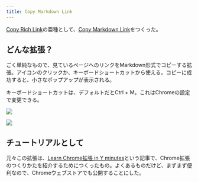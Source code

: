 ```yaml
---
title: Copy Markdown Link
---
```

[Copy Rich Link](https://chrome.google.com/webstore/detail/copy-rich-link/hikiamlgpdcabppakpmemaofmkgknpea)の亜種として、[Copy Markdown Link](https://chrome.google.com/webstore/detail/copy-markdown-link/gkceaaphhbeanfciglgpffnncfpipjpa)をつくった。

どんな拡張？
------

ごく単純なもので、見ているページへのリンクをMarkdown形式でコピーする拡張。アイコンのクリックか、キーボードショートカットから使える。コピーに成功すると、小さなポップアップが表示される。

キーボードショートカットは、デフォルトだとCtrl + M。これはChromeの設定で変更できる。

![](https://lh3.googleusercontent.com/docs/ADP-6oFHuwV0GLSJFqohE4N3nz4fKSZFpHHoPR_Ykzk50ttj-WXXbFQHcep_gw3GzdKlYmedCJLpFSrc756pmKLEJmcdSxlHPMpF2wrki7B_Et3mjxpr_mSlFuv7JLlDBzxsaR8UfBNExjl2-oHSQDYs9yPk-pLaG4WhxG9BJn-LRWof2D9g2y8XCCIKuV5K2cPDtiEOOiR2y3WUZj8K-lo-f_SkEu1iJ6v7n2OvFd9Hv_131ijzHCokO2SuqK7w-xsmj67vo5BJNZybLJsZTwOn3TvYuLB6oQ5TfnWTK5Y_zv2inl8ODaBqyhE1MYAMx5Tw4iUhEyncQkDVTxBwiRy8bWO83DKIRgJ7-34wOrSc3eef7ZlcMhPo_dh3dk7ENV5FbNs9lHoiZXBkot-f2togwQ5BuQhno7tbGxmcqQPrEoewEpXlW-bGNKrBtYbByTvzyPLSs9nsIduFjim__SQD4MmngSJ-XVr0XLB0qTYtVE0FGn7XvLG89YBcJsvQeJiUj4tNbqDufW8UFBdqGHUCNMgUgDYWJtOjK6GKZ47gmLkfzxSXQC7Gf3DBBIEfFzjUEgfz4igCVpzofhv4nnoPJkl7fMjYvSP0UrgvL9Re1ylTOnDgkP2pOGJptoaoRDtyjaqQ3eFjyLXgSCnU4RZjPlMnDPVWIf3iGL2q-DEMN3uHEjBoHgSKdFuluh_cNDjAEIUHBpH60agvCJyWQfqfWXHC9tLIjzTOvWSzLZeOFGO20rh-wU2paZIelFMOb-OUJjI9USBs39wfMGelp57ya2y_2iwGr-npuJy_IsZa16Yr0t8Tappvj9xjgxN_1ooIgx2QM1-0A6V1JKgp39W6Ehjm4JOMGxX_JPeMMIpvMhpzaQ0COJfKABtufSmZRml6h6mIjCEtqvuvceXtl0SJjZhvQhPbsMgyfNAf5W6_MJMQr9_kDUNvtOHTLS5Lzevj4-7ObkaEtkw9G5ff1lvHiXIu6fkF9o-kAgZtCACuDE8KSHeaG2DkHZX6872nkEI2SbMTTO-5BWbgBRHI84_rKYW1Hg91HGXLX3CjU9rgJR4IRIsC-4dr-3swjrU58H9yXZDycV5O1QMMeqQg1Gk2tpUo79t1d4g9qBXzEtFAbjuMn1s9kxV-pfh__cECncw1d5fwTtUF6yDjzWa_OjlmSqgdoxuyutO57ZgLaswtiaa4fD9B0YtEI_GPiThTJBIuFaz63ap1Fj49vkn2MheQ-wj_kPaa1qCT3ESdvX7edbXWRB-G)

![](https://lh3.googleusercontent.com/docs/ADP-6oH4BhfUjSnHLQNBJpFiKST9mZwJu-sK6cDgeQMoeJKx-IK-d11kxH_rk4z9xjFQn-cdKVQFa2_15wGLB-huvi9fG__4UrwpoV-HLvQzN8ct6hN6JNWcSDL17D9mWLJ7FW_JnMCTZkvzD6iZ5rCGMSjSMOfVOs24RFaEfYikVz_qbGROLJexOKOxRjGMgmU94m3WdHHo9To6iG3ozMHgBmEB6UIf4mPYhnbI_lpwbdfVfbM3U5B9HNWhGdMVa5H7OIRlEose3tXhFQ0ddVzAquF3Fn0E-lFYdwpe9rYYYKZQOYmPbwAl614_zfI16CdrYA56N8NiyOkTjRMeo5WtUYXUQeG1iqsnRBJs1sfzBIFIvEMXJkiw_i8nE9HAB6KRNt64HrrscY_Bh1zbtIxCftPCmNtf2hRvAibCdxnfF03-DKz5hdQhLwliUyUssfPErJvNx7_sFDVwBoeGQUyVIeruAapROVcHOaZ_ACpoQRGyQ4JZvAVYqZLj_mEflKU2ApxMwnQHiBaGIAgxgPh76isl2ZIKXuKHkhkMa2Eec0awMcRN7S8fFlCWKD2zDLde9oG4s5ezo6zLkHp5oG0ow_cOO0p8CDOTrCUeVBxyocsvovUGCvv9Ox8aGm-MtmbYMW8taAN35QjFlMO4-fRSfz-o4UYWyY4XsRhKXZWaJQ1UCPt0g-6CcRZ2LTHL7C5v-tBmk32rogNf8iwxT9UcPDUdbsYetwPvENp6izKdv3YfH6iehuMTS4eThACEB_PWv8CmK8IzgqDlDs_gknt4y4TpirsvXB6hv5_O81e4CSzWBnBKpW1BOnwNvxtebO5O9GfJy-Jfv5E5c0MufTc5K9YbReEfvFirr4ervJxlKGuHntJCwU--bbonNy5-tWingwAc-JHxfKEaew13YgNtqaWnrL9DuhdXkJmcNaj-Y7loiHJk5tYDy0zaQfUqueAMc47EUIHF82017EQMEJen2fbROBRShdDVEiwGBGL1PbnoZK7A008MtwNGk1JXbRQP7BJrof5O9lKzwd3Y37-hXbmNLhOcKXnDOz_kj7qvfO6ebCEhlke9Z5q3feKcU9cLiFwq8VqBbRaQDl0wau6WNAkCThFAngs8VjzP2qW9-YVVh_dldNYTKemC7skOdc0tcljCv2Fg_nC_YWCWFhTEk8bHxya9OmavdjsVly8cul4oUrz6ikgYIKkYWRtRbo2R-FeVMsvtjYTNACv0P8nOm_d3CTbqaRYmVyeCNnhKevTO7r-b)

チュートリアルとして
----------

元々この拡張は、[Learn Chrome拡張 in Y minutes](https://r7kamura.com/articles/2022-05-18-learn-chrome-extention-in-y-minutes)という記事で、Chrome拡張のつくりかたを紹介するためにつくったもの。よくあるものだけど、まずまず便利なので、Chromeウェブストアでも公開することにした。
